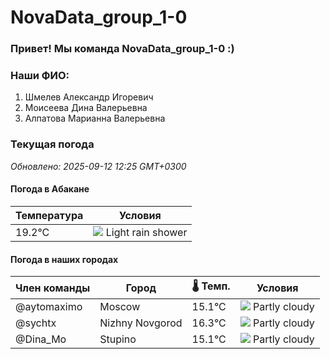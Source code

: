 # NovaData_group_1-0
### Привет! Мы команда NovaData_group_1-0 :)

### Наши ФИО:
1. Шмелев Александр Игоревич
2. Моисеева Дина Валерьевна
3. Алпатова Марианна Валерьевна

### Текущая погода
<!-- WEATHER:START -->
_Обновлено: 2025-09-12 12:25 GMT+0300_

#### Погода в Абакане

| Температура | Условия |
|-------------|----------|
| 19.2°C     | ![](https://cdn.weatherapi.com/weather/64x64/day/353.png) Light rain shower |

#### Погода в наших городах

| Член команды  | Город               | 🌡️ Темп.  | Условия          |
|---------------|---------------------|-----------|--------------------|
| @aytomaximo    | Moscow              |   15.1°C | ![](https://cdn.weatherapi.com/weather/64x64/day/116.png) Partly cloudy |
| @sychtx        | Nizhny Novgorod     |   16.3°C | ![](https://cdn.weatherapi.com/weather/64x64/day/116.png) Partly cloudy |
| @Dina_Mo       | Stupino             |   15.1°C | ![](https://cdn.weatherapi.com/weather/64x64/day/116.png) Partly cloudy |

<!-- WEATHER:END -->
